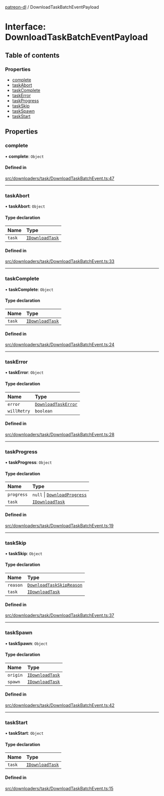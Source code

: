 [patreon-dl](../README.md) / DownloadTaskBatchEventPayload

# Interface: DownloadTaskBatchEventPayload

## Table of contents

### Properties

- [complete](DownloadTaskBatchEventPayload.md#complete)
- [taskAbort](DownloadTaskBatchEventPayload.md#taskabort)
- [taskComplete](DownloadTaskBatchEventPayload.md#taskcomplete)
- [taskError](DownloadTaskBatchEventPayload.md#taskerror)
- [taskProgress](DownloadTaskBatchEventPayload.md#taskprogress)
- [taskSkip](DownloadTaskBatchEventPayload.md#taskskip)
- [taskSpawn](DownloadTaskBatchEventPayload.md#taskspawn)
- [taskStart](DownloadTaskBatchEventPayload.md#taskstart)

## Properties

### complete

• **complete**: `Object`

#### Defined in

[src/downloaders/task/DownloadTaskBatchEvent.ts:47](https://github.com/patrickkfkan/patreon-dl/blob/0767bc1/src/downloaders/task/DownloadTaskBatchEvent.ts#L47)

___

### taskAbort

• **taskAbort**: `Object`

#### Type declaration

| Name | Type |
| :------ | :------ |
| `task` | [`IDownloadTask`](IDownloadTask.md) |

#### Defined in

[src/downloaders/task/DownloadTaskBatchEvent.ts:33](https://github.com/patrickkfkan/patreon-dl/blob/0767bc1/src/downloaders/task/DownloadTaskBatchEvent.ts#L33)

___

### taskComplete

• **taskComplete**: `Object`

#### Type declaration

| Name | Type |
| :------ | :------ |
| `task` | [`IDownloadTask`](IDownloadTask.md) |

#### Defined in

[src/downloaders/task/DownloadTaskBatchEvent.ts:24](https://github.com/patrickkfkan/patreon-dl/blob/0767bc1/src/downloaders/task/DownloadTaskBatchEvent.ts#L24)

___

### taskError

• **taskError**: `Object`

#### Type declaration

| Name | Type |
| :------ | :------ |
| `error` | [`DownloadTaskError`](../classes/DownloadTaskError.md) |
| `willRetry` | `boolean` |

#### Defined in

[src/downloaders/task/DownloadTaskBatchEvent.ts:28](https://github.com/patrickkfkan/patreon-dl/blob/0767bc1/src/downloaders/task/DownloadTaskBatchEvent.ts#L28)

___

### taskProgress

• **taskProgress**: `Object`

#### Type declaration

| Name | Type |
| :------ | :------ |
| `progress` | ``null`` \| [`DownloadProgress`](DownloadProgress.md) |
| `task` | [`IDownloadTask`](IDownloadTask.md) |

#### Defined in

[src/downloaders/task/DownloadTaskBatchEvent.ts:19](https://github.com/patrickkfkan/patreon-dl/blob/0767bc1/src/downloaders/task/DownloadTaskBatchEvent.ts#L19)

___

### taskSkip

• **taskSkip**: `Object`

#### Type declaration

| Name | Type |
| :------ | :------ |
| `reason` | [`DownloadTaskSkipReason`](../README.md#downloadtaskskipreason) |
| `task` | [`IDownloadTask`](IDownloadTask.md) |

#### Defined in

[src/downloaders/task/DownloadTaskBatchEvent.ts:37](https://github.com/patrickkfkan/patreon-dl/blob/0767bc1/src/downloaders/task/DownloadTaskBatchEvent.ts#L37)

___

### taskSpawn

• **taskSpawn**: `Object`

#### Type declaration

| Name | Type |
| :------ | :------ |
| `origin` | [`IDownloadTask`](IDownloadTask.md) |
| `spawn` | [`IDownloadTask`](IDownloadTask.md) |

#### Defined in

[src/downloaders/task/DownloadTaskBatchEvent.ts:42](https://github.com/patrickkfkan/patreon-dl/blob/0767bc1/src/downloaders/task/DownloadTaskBatchEvent.ts#L42)

___

### taskStart

• **taskStart**: `Object`

#### Type declaration

| Name | Type |
| :------ | :------ |
| `task` | [`IDownloadTask`](IDownloadTask.md) |

#### Defined in

[src/downloaders/task/DownloadTaskBatchEvent.ts:15](https://github.com/patrickkfkan/patreon-dl/blob/0767bc1/src/downloaders/task/DownloadTaskBatchEvent.ts#L15)

